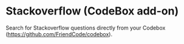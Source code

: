 Stackoverflow (CodeBox add-on)
========================

Search for Stackoverflow questions directly from your Codebox (https://github.com/FriendCode/codebox).
